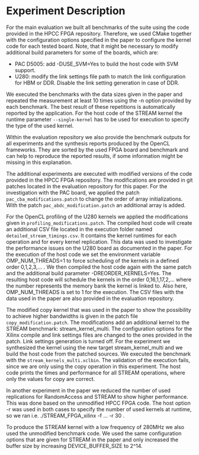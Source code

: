 # Experiment Description

For the main evaluation we built all benchmarks of the suite using the code provided in the HPCC FPGA repository.
Therefore, we used CMake together with the configuration options specified in the paper to configure the kernel code for each tested board.
Note, that it might be necessary to modify additional build parameters for some of the boards, which are:

- PAC D5005: add -DUSE_SVM=Yes to build the host code with SVM support.
- U280: modify the link settings file path to match the link configuration for HBM or DDR. Disable the link setting generation in case of DDR.

We executed the benchmarks with the data sizes given in the paper and repeated the measurement at least 10 times using the -n option provided by each benchmark.
The best result of these repetitions is automatically reported by the application.
For the host code of the STREAM kernel the runtime parameter `--single-kernel` has to be used for execution to specify the type of the used kernel.

Within the evaluation repository we also provide the benchmark outputs for all experiments and the synthesis reports produced by the OpenCL frameworks.
They are sorted by the used FPGA board and benchmark and can help to reproduce the reported results, if some information might be missing in this explanation.

The additional experiments are executed with modified versions of the code provided in the HPCC FPGA repository.
The modifications are provided in git patches located in the evaluation repository for this paper.
For the investigation with the PAC board, we applied the patch `pac_cba_modifications.patch` to change the order of array initializations.
With the patch `pac_abdc_modification.patch` an additional array is added.

For the OpenCL profiling of the U280 kernels we applied the modifications given in `profiling_modifications.patch`.
The compiled host code will create an additional CSV file located in the execution folder named `detailed_stream_timings.csv`.
It contains the kernel runtimes for each operation and for every kernel replication.
This data was used to investigate the performance issues on the U280 board as documented in the paper.
For the execution of the host code we set the environment variable OMP_NUM_THREADS=1 to force scheduling of the kernels in a defined order 0,1,2,3,... .
We then compiled the host code again with the same patch and the additional build parameter -DREORDER_KERNELS=Yes.
The resulting host code will schedule the kernels in the order 0,16,1,17,2,... where the number represents the memory bank the kernel is linked to.
Also here, OMP_NUM_THREADS is set to 1 for the execution.
The CSV files with the data used in the paper are also provided in the evaluation repository.

The modified copy kernel that was used in the paper to show the possibility to achieve higher bandwidths is given in the patch file `copy_modification.patch`.
The modifications add an additional kernel to the STREAM benchmark: stream_kernel_multi.
The configuration options for the Xilinx compile and link settings files are changed to the ones provided in the patch.
Link settings generation is turned off.
For the experiment we synthesized the kernel using the new target stream_kernel_multi and we build the host code from the patched sources.
We executed the benchmark with the `stream_kernels_multi.xclbin`.
The validation of the execution fails, since we are only using the copy operation in this experiment.
The host code prints the times and performance for all STREAM operations, where only the values for copy are correct.

In another experiment in the paper we reduced the number of used replications for RandomAccess and STREAM to show higher performance.
This was done based on the unmodified HPCC FPGA code.
The host option -r was used in both cases to specify the number of used kernels at runtime, so we ran i.e. ./STREAM_FPGA_xilinx -f ... -r 30 .

To produce the STREAM kernel with a low frequency of 280MHz we also used the unmodified benchmark code.
We used the same configuration options that are given for STREAM in the paper and only increased the buffer size by increasing DEVICE_BUFFER_SIZE to 2^14.
